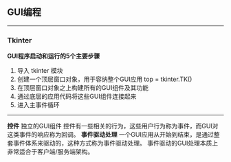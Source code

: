 ## GUI编程

***
### Tkinter
**GUI程序启动和运行的5个主要步骤**
1. 导入 tkinter 模块
2. 创建一个顶层窗口对象，用于容纳整个GUI应用
    top = tkinter.TK()
3. 在顶层窗口对象之上构建所有的GUI组件及其功能
4. 通过底层的应用代码将这些GUI组件连接起来
5. 进入主事件循环

***
**控件**
独立的GUI组件
控件有一些相关的行为，这些用户行为称为事件，而GUI对这类事件的响应称为回调。
**事件驱动处理**
一个GUI应用从开始到结束，是通过整套事件体系来驱动的，这种方式称为事件驱动处理。
事件驱动的GUI处理本质上非常适合于客户端/服务端架构。